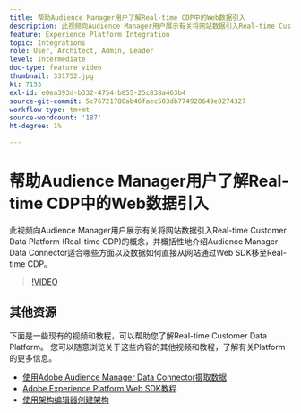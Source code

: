 ```yaml
---
title: 帮助Audience Manager用户了解Real-time CDP中的Web数据引入
description: 此视频向Audience Manager用户展示有关将网站数据引入Real-time Customer Data Platform (Real-time CDP)的概念，并概括性地介绍Audience Manager Data Connector适合哪些方面以及数据如何直接从网站通过Web SDK移至Real-time CDP。
feature: Experience Platform Integration
topic: Integrations
role: User, Architect, Admin, Leader
level: Intermediate
doc-type: feature video
thumbnail: 331752.jpg
kt: 7153
exl-id: e0ea393d-b332-4754-b855-25c838a463b4
source-git-commit: 5c76721780ab46faec503db774928649e8274327
workflow-type: tm+mt
source-wordcount: '187'
ht-degree: 1%

---
```


# 帮助Audience Manager用户了解Real-time CDP中的Web数据引入

此视频向Audience Manager用户展示有关将网站数据引入Real-time Customer Data Platform (Real-time CDP)的概念，并概括性地介绍Audience Manager Data Connector适合哪些方面以及数据如何直接从网站通过Web SDK移至Real-time CDP。

>[!VIDEO](https://video.tv.adobe.com/v/346976/?quality=12&learn=on&captions=chi_hans)

## 其他资源

下面是一些现有的视频和教程，可以帮助您了解Real-time Customer Data Platform。 您可以随意浏览关于这些内容的其他视频和教程，了解有关Platform的更多信息。

* [使用Adobe Audience Manager Data Connector摄取数据](https://experienceleague.adobe.com/docs/platform-learn/tutorials/sources/ingest-data-from-aam.html?lang=zh-Hans#sources)
* [Adobe Experience Platform Web SDK教程](https://experienceleague.adobe.com/docs/web-sdk-learn/tutorials/overview.html?lang=zh-Hans)
* [使用架构编辑器创建架构](https://experienceleague.adobe.com/docs/experience-platform/xdm/tutorials/create-schema-ui.html?lang=zh-Hans#getting-started)
